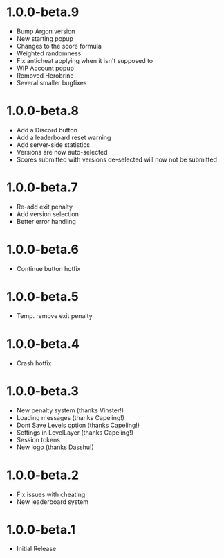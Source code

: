 # 1.0.0-beta.9
- Bump Argon version
- New starting popup
- Changes to the score formula
- Weighted randomness
- Fix anticheat applying when it isn't supposed to
- WIP Account popup
- Removed Herobrine
- Several smaller bugfixes

# 1.0.0-beta.8
- Add a Discord button
- Add a leaderboard reset warning
- Add server-side statistics
- Versions are now auto-selected
- Scores submitted with versions de-selected will now not be submitted

# 1.0.0-beta.7
- Re-add exit penalty
- Add version selection
- Better error handling

# 1.0.0-beta.6
- Continue button hotfix

# 1.0.0-beta.5
- Temp. remove exit penalty

# 1.0.0-beta.4
- Crash hotfix

# 1.0.0-beta.3
- New penalty system (thanks Vinster!)
- Loading messages (thanks Capeling!)
- Dont Save Levels option (thanks Capeling!)
- Settings in LevelLayer (thanks Capeling!)
- Session tokens
- New logo (thanks Dasshu!)

# 1.0.0-beta.2
- Fix issues with cheating
- New leaderboard system

# 1.0.0-beta.1
- Initial Release
